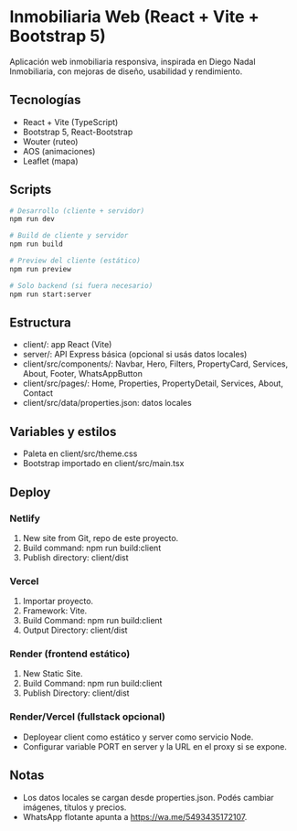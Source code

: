 # Inmobiliaria Web (React + Vite + Bootstrap 5)

Aplicación web inmobiliaria responsiva, inspirada en Diego Nadal Inmobiliaria, con mejoras de diseño, usabilidad y rendimiento.

## Tecnologías
- React + Vite (TypeScript)
- Bootstrap 5, React-Bootstrap
- Wouter (ruteo)
- AOS (animaciones)
- Leaflet (mapa)

## Scripts
```bash
# Desarrollo (cliente + servidor)
npm run dev

# Build de cliente y servidor
npm run build

# Preview del cliente (estático)
npm run preview

# Solo backend (si fuera necesario)
npm run start:server
```

## Estructura
- client/: app React (Vite)
- server/: API Express básica (opcional si usás datos locales)
- client/src/components/: Navbar, Hero, Filters, PropertyCard, Services, About, Footer, WhatsAppButton
- client/src/pages/: Home, Properties, PropertyDetail, Services, About, Contact
- client/src/data/properties.json: datos locales

## Variables y estilos
- Paleta en client/src/theme.css
- Bootstrap importado en client/src/main.tsx

## Deploy
### Netlify
1. New site from Git, repo de este proyecto.
2. Build command: npm run build:client
3. Publish directory: client/dist

### Vercel
1. Importar proyecto.
2. Framework: Vite.
3. Build Command: npm run build:client
4. Output Directory: client/dist

### Render (frontend estático)
1. New Static Site.
2. Build Command: npm run build:client
3. Publish Directory: client/dist

### Render/Vercel (fullstack opcional)
- Deployear client como estático y server como servicio Node.
- Configurar variable PORT en server y la URL en el proxy si se expone.

## Notas
- Los datos locales se cargan desde properties.json. Podés cambiar imágenes, títulos y precios.
- WhatsApp flotante apunta a https://wa.me/5493435172107.
